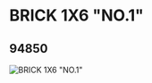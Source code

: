 # BRICK 1X6 "NO.1"
## 94850
![BRICK 1X6 "NO.1"](https://lc-www-live-s.legocdn.com/media/bricks/5/2/4616652.jpg)